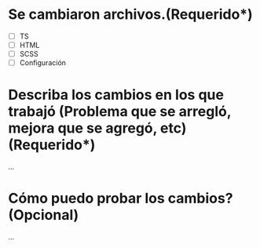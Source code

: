 # Se cambiaron archivos.(Requerido*)
- [ ] TS
- [ ] HTML
- [ ] SCSS
- [ ] Configuración

# Describa los cambios en los que trabajó (Problema que se arregló, mejora que se agregó, etc) (Requerido*)
...

# Cómo puedo probar los cambios? (Opcional)
...
